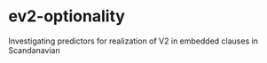 # ev2-optionality
Investigating predictors for realization of V2 in embedded clauses in Scandanavian
